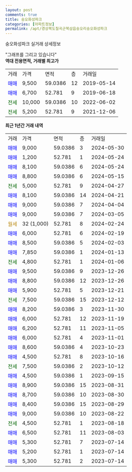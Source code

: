 ```yaml
---
layout: post
comments: true
title: 숭오화성파크
categories: [아파트정보]
permalink: /apt/경상북도칠곡군북삼읍숭오리숭오화성파크
---
```


숭오화성파크 실거래 상세정보

<script type="text/javascript">
  google.charts.load('current', {'packages':['line', 'corechart']});
  google.charts.setOnLoadCallback(drawChart);

  function drawChart() {
    var data = new google.visualization.DataTable();
    data.addColumn('date', '거래일');
    data.addColumn('number', "매매");
    data.addColumn('number', "전세");
    data.addColumn('number', "전매");

    data.addRows([[new Date(Date.parse("2024-05-30")), 9000, null, null], [new Date(Date.parse("2024-05-24")), 1200, null, null], [new Date(Date.parse("2024-05-24")), 8100, null, null], [new Date(Date.parse("2024-05-15")), 8800, null, null], [new Date(Date.parse("2024-04-27")), null, 5000, null], [new Date(Date.parse("2024-04-21")), 8100, null, null], [new Date(Date.parse("2024-04-04")), 9000, null, null], [new Date(Date.parse("2024-03-05")), 9000, null, null], [new Date(Date.parse("2024-02-24")), null, null, null], [new Date(Date.parse("2024-02-19")), 6000, null, null], [new Date(Date.parse("2024-02-03")), 8500, null, null], [new Date(Date.parse("2024-01-13")), 7850, null, null], [new Date(Date.parse("2024-01-06")), null, 4800, null], [new Date(Date.parse("2023-12-26")), 9500, null, null], [new Date(Date.parse("2023-12-26")), 8800, null, null], [new Date(Date.parse("2023-12-21")), 5900, null, null], [new Date(Date.parse("2023-12-12")), null, 7500, null], [new Date(Date.parse("2023-11-30")), 8200, null, null], [new Date(Date.parse("2023-11-19")), 6000, null, null], [new Date(Date.parse("2023-11-05")), 6200, null, null], [new Date(Date.parse("2023-11-01")), 6000, null, null], [new Date(Date.parse("2023-10-23")), 8600, null, null], [new Date(Date.parse("2023-10-16")), 4500, null, null], [new Date(Date.parse("2023-10-12")), null, 7500, null], [new Date(Date.parse("2023-09-15")), 4500, null, null], [new Date(Date.parse("2023-08-31")), 8900, null, null], [new Date(Date.parse("2023-08-30")), 8700, null, null], [new Date(Date.parse("2023-08-29")), 8400, null, null], [new Date(Date.parse("2023-08-22")), 9000, null, null], [new Date(Date.parse("2023-08-18")), null, 4500, null], [new Date(Date.parse("2023-08-03")), 6500, null, null], [new Date(Date.parse("2023-07-14")), 5300, null, null], [new Date(Date.parse("2023-07-14")), 5200, null, null], [new Date(Date.parse("2023-07-14")), 5300, null, null]]);

    var options = {
      hAxis: {
        format: 'yyyy/MM/dd'
      },    
      lineWidth: 0,
      pointsVisible: true,    
      title: '최근 1년간 유형별 실거래가 분포',
      legend: { position: 'bottom' }
    };

    var formatter = new google.visualization.NumberFormat({pattern:'###,###'} );
    formatter.format(data, 1);
    formatter.format(data, 2);
    
    setTimeout(function() {
        var chart = new google.visualization.LineChart(document.getElementById('columnchart_material'));
        chart.draw(data, (options));
        document.getElementById('loading').style.display = 'none';
    }, 200);
  }
</script>


<div id="loading" style="z-index:20; display: block; margin-left: 0px">"그래프를 그리고 있습니다"</div>
<div id="columnchart_material" style="width: 95%; margin-left: 0px; display: block"></div>
<!-- contents start -->
<b>역대 전용면적, 거래별 최고가</b>
<table class="sortable">
    <tr>
      <td>거래</td>
      <td>가격</td>
      <td>면적</td>
      <td>층</td>
      <td>거래일</td>
    </tr>
        <tr>
          <td><a style="color: blue">매매</a></td>
          <td>9,500</td>
          <td>59.0386</td>
          <td>12</td>
          <td>2019-05-14</td>
        </tr>            <tr>
          <td><a style="color: blue">매매</a></td>
          <td>6,700</td>
          <td>52.781</td>
          <td>9</td>
          <td>2019-06-18</td>
        </tr>        
        <tr>
              <td><a style="color: darkgreen">전세</a></td>
              <td>10,000</td>
              <td>59.0386</td>
              <td>10</td>
              <td>2022-06-02</td>
            </tr>            <tr>
              <td><a style="color: darkgreen">전세</a></td>
              <td>5,200</td>
              <td>52.781</td>
              <td>9</td>
              <td>2021-12-06</td>
            </tr>        
    
</table>

<b>최근 1년간 거래 내역</b>

<table class="sortable">
    <tr>
      <td>거래</td>
      <td>가격</td>
      <td>면적</td>
      <td>층</td>
      <td>거래일</td>
    </tr>
    <tr>
      <td><a style="color: blue">매매</a></td>
      <td>9,000</td>
      <td>59.0386</td>
      <td>3</td>
      <td>2024-05-30</td>
    </tr>          <tr>
      <td><a style="color: blue">매매</a></td>
      <td>1,200</td>
      <td>52.781</td>
      <td>1</td>
      <td>2024-05-24</td>
    </tr>          <tr>
      <td><a style="color: blue">매매</a></td>
      <td>8,100</td>
      <td>59.0386</td>
      <td>6</td>
      <td>2024-05-24</td>
    </tr>          <tr>
      <td><a style="color: blue">매매</a></td>
      <td>8,800</td>
      <td>59.0386</td>
      <td>6</td>
      <td>2024-05-15</td>
    </tr>          <tr>
      <td><a style="color: darkgreen">전세</a></td>
      <td>5,000</td>
      <td>52.781</td>
      <td>9</td>
      <td>2024-04-27</td>
    </tr>          <tr>
      <td><a style="color: blue">매매</a></td>
      <td>8,100</td>
      <td>59.0386</td>
      <td>14</td>
      <td>2024-04-21</td>
    </tr>          <tr>
      <td><a style="color: blue">매매</a></td>
      <td>9,000</td>
      <td>59.0386</td>
      <td>7</td>
      <td>2024-04-04</td>
    </tr>          <tr>
      <td><a style="color: blue">매매</a></td>
      <td>9,000</td>
      <td>59.0386</td>
      <td>7</td>
      <td>2024-03-05</td>
    </tr>          <tr>
      <td><a style="color: darkgoldenrod">월세</a></td>
      <td>32 (1,000)</td>
      <td>52.781</td>
      <td>8</td>
      <td>2024-02-24</td>
    </tr>          <tr>
      <td><a style="color: blue">매매</a></td>
      <td>6,000</td>
      <td>52.781</td>
      <td>6</td>
      <td>2024-02-19</td>
    </tr>          <tr>
      <td><a style="color: blue">매매</a></td>
      <td>8,500</td>
      <td>59.0386</td>
      <td>5</td>
      <td>2024-02-03</td>
    </tr>          <tr>
      <td><a style="color: blue">매매</a></td>
      <td>7,850</td>
      <td>59.0386</td>
      <td>1</td>
      <td>2024-01-13</td>
    </tr>          <tr>
      <td><a style="color: darkgreen">전세</a></td>
      <td>4,800</td>
      <td>52.781</td>
      <td>1</td>
      <td>2024-01-06</td>
    </tr>          <tr>
      <td><a style="color: blue">매매</a></td>
      <td>9,500</td>
      <td>59.0386</td>
      <td>9</td>
      <td>2023-12-26</td>
    </tr>          <tr>
      <td><a style="color: blue">매매</a></td>
      <td>8,800</td>
      <td>59.0386</td>
      <td>12</td>
      <td>2023-12-26</td>
    </tr>          <tr>
      <td><a style="color: blue">매매</a></td>
      <td>5,900</td>
      <td>52.781</td>
      <td>5</td>
      <td>2023-12-21</td>
    </tr>          <tr>
      <td><a style="color: darkgreen">전세</a></td>
      <td>7,500</td>
      <td>59.0386</td>
      <td>15</td>
      <td>2023-12-12</td>
    </tr>          <tr>
      <td><a style="color: blue">매매</a></td>
      <td>8,200</td>
      <td>59.0386</td>
      <td>3</td>
      <td>2023-11-30</td>
    </tr>          <tr>
      <td><a style="color: blue">매매</a></td>
      <td>6,000</td>
      <td>52.781</td>
      <td>12</td>
      <td>2023-11-19</td>
    </tr>          <tr>
      <td><a style="color: blue">매매</a></td>
      <td>6,200</td>
      <td>52.781</td>
      <td>11</td>
      <td>2023-11-05</td>
    </tr>          <tr>
      <td><a style="color: blue">매매</a></td>
      <td>6,000</td>
      <td>52.781</td>
      <td>4</td>
      <td>2023-11-01</td>
    </tr>          <tr>
      <td><a style="color: blue">매매</a></td>
      <td>8,600</td>
      <td>59.0386</td>
      <td>4</td>
      <td>2023-10-23</td>
    </tr>          <tr>
      <td><a style="color: blue">매매</a></td>
      <td>4,500</td>
      <td>52.781</td>
      <td>8</td>
      <td>2023-10-16</td>
    </tr>          <tr>
      <td><a style="color: darkgreen">전세</a></td>
      <td>7,500</td>
      <td>59.0386</td>
      <td>2</td>
      <td>2023-10-12</td>
    </tr>          <tr>
      <td><a style="color: blue">매매</a></td>
      <td>4,500</td>
      <td>59.0386</td>
      <td>1</td>
      <td>2023-09-15</td>
    </tr>          <tr>
      <td><a style="color: blue">매매</a></td>
      <td>8,900</td>
      <td>59.0386</td>
      <td>15</td>
      <td>2023-08-31</td>
    </tr>          <tr>
      <td><a style="color: blue">매매</a></td>
      <td>8,700</td>
      <td>59.0386</td>
      <td>10</td>
      <td>2023-08-30</td>
    </tr>          <tr>
      <td><a style="color: blue">매매</a></td>
      <td>8,400</td>
      <td>59.0386</td>
      <td>15</td>
      <td>2023-08-29</td>
    </tr>          <tr>
      <td><a style="color: blue">매매</a></td>
      <td>9,000</td>
      <td>59.0386</td>
      <td>10</td>
      <td>2023-08-22</td>
    </tr>          <tr>
      <td><a style="color: darkgreen">전세</a></td>
      <td>4,500</td>
      <td>52.781</td>
      <td>1</td>
      <td>2023-08-18</td>
    </tr>          <tr>
      <td><a style="color: blue">매매</a></td>
      <td>6,500</td>
      <td>52.781</td>
      <td>11</td>
      <td>2023-08-03</td>
    </tr>          <tr>
      <td><a style="color: blue">매매</a></td>
      <td>5,300</td>
      <td>52.781</td>
      <td>7</td>
      <td>2023-07-14</td>
    </tr>          <tr>
      <td><a style="color: blue">매매</a></td>
      <td>5,200</td>
      <td>52.781</td>
      <td>1</td>
      <td>2023-07-14</td>
    </tr>          <tr>
      <td><a style="color: blue">매매</a></td>
      <td>5,300</td>
      <td>52.781</td>
      <td>2</td>
      <td>2023-07-14</td>
    </tr>      </table>
<!-- contents end -->    

